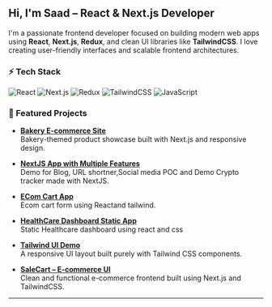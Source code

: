 ## Hi, I'm Saad – React & Next.js Developer

I'm a passionate frontend developer focused on building modern web apps using **React**, **Next.js**, **Redux**, and clean UI libraries like **TailwindCSS**. I love creating user-friendly interfaces and scalable frontend architectures.

### ⚡ Tech Stack
![React](https://img.shields.io/badge/-React-black?style=flat-square&logo=react)
![Next.js](https://img.shields.io/badge/-Next.js-black?style=flat-square&logo=next.js)
![Redux](https://img.shields.io/badge/-Redux-black?style=flat-square&logo=redux)
![TailwindCSS](https://img.shields.io/badge/-TailwindCSS-black?style=flat-square&logo=tailwind-css)
![JavaScript](https://img.shields.io/badge/-JavaScript-black?style=flat-square&logo=javascript)

### 📌 Featured Projects

- [**Bakery E-commerce Site**](https://bakery-ecom.vercel.app/)  
  Bakery-themed product showcase built with Next.js and responsive design.
- [**NextJS App with Multiple Features**](https://next-js-multi-feature-app.vercel.app/)  
  Demo for Blog, URL shortner,Social media POC and Demo Crypto tracker made with NextJS.
- [**ECom Cart  App**](https://kyc-task.vercel.app/)  
  Ecom cart form using Reactand tailwind.
- [**HealthCare Dashboard Static  App**](https://healthcare-dashboard-sooty.vercel.app/)  
  Static Healthcare dashboard using react and css
- [**Tailwind UI Demo**](https://tailwind-project-theta-five.vercel.app/)  
  A responsive UI layout built purely with Tailwind CSS components.

- [**SaleCart – E-commerce UI**](https://salecart.vercel.app/)  
  Clean and functional e-commerce frontend built using Next.js and TailwindCSS.



---

